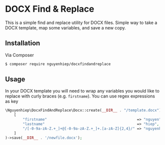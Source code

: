 # DOCX Find & Replace

This is a simple find and replace utility for DOCX files. Simple way to take a DOCX template, map some variables, and save a new copy.

## Installation

Via Composer

``` bash
$ composer require nguyenhiep/docxfindandreplace
```

## Usage
In your DOCX template you will need to wrap any variables you would like to replace with curly braces (e.g. ``firstname``). You can use regex expressions as key
``` php
\Nguyenhiep\DocxFindAndReplace\Docx::create(__DIR__ . "/template.docx")->replace(
    [
        "firstname"                                         => "nguyen",
        "lastname"                                          => "hiep",
        "/[-0-9a-zA-Z.+_]+@[-0-9a-zA-Z.+_]+.[a-zA-Z]{2,4}/" => "nguyenhiepvan.bka@gmail.com"
    ]
)->save(__DIR__ . '/newfile.docx');
```

